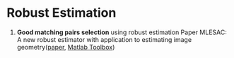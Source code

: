 # Robust Estimation

1. **Good matching pairs selection** using robust estimation
Paper MLESAC: A new robust estimator with application to estimating image geometry([paper](https://www.robots.ox.ac.uk/~vgg/publications/2000/Torr00/torr00.pdf), [Matlab Toolbox](http://graphics.cs.msu.ru/en/science/research/machinelearning/ransactoolbox))
